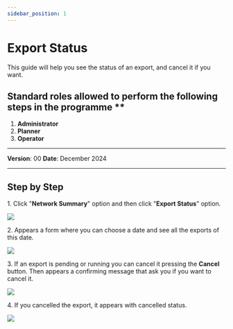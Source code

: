 ```yaml
---
sidebar_position: 1
---
```


# Export Status

This guide will help you see the status of an export, and cancel it if you want.

## Standard roles allowed to perform the following steps in the programme **

1.	**Administrator**
2.	**Planner**
3.	**Operator**

------------

**Version**: 00
**Date**: December 2024

------------
## **Step by Step**

1\. Click "**Network Summary**" option and then click "**Export Status**" option.

![](/img/16.Exports/stop_0.png)


2\. Appears a form where you can choose a date and see all the exports of this date.

![](/img/16.Exports/stop_1.png)

3\. If an export is pending or running you can cancel it pressing the **Cancel** button. Then appears a confirming message that ask you if you want to cancel it.

![](/img/16.Exports/stop_2.png)

4\. If you cancelled the export, it appears with cancelled status.

![](/img/16.Exports/stop_3.png)